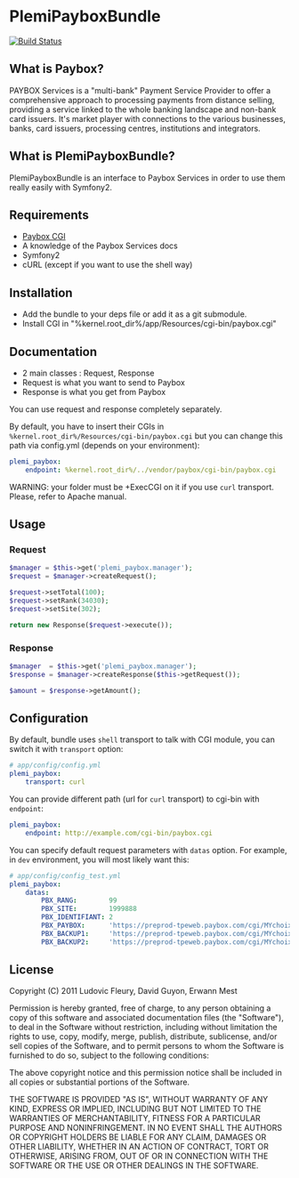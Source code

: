 PlemiPayboxBundle
=================

[![Build Status](https://secure.travis-ci.org/Plemi/PlemiPayboxBundle.png)](http://travis-ci.org/Plemi/PlemiPayboxBundle)


What is Paybox?
-----------------

PAYBOX Services is a "multi-bank" Payment Service Provider to offer a comprehensive approach to processing payments from distance selling, providing a service linked to the whole banking landscape and non-bank card issuers. It's market player with connections to the various businesses, banks, card issuers, processing centres, institutions and integrators.

What is PlemiPayboxBundle?
-----------------

PlemiPayboxBundle is an interface to Paybox Services in order to use them really easily with Symfony2.

Requirements
------------

- [Paybox CGI](http://www1.paybox.com/telechargement_focus.aspx?cat=3)
- A knowledge of the Paybox Services docs
- Symfony2
- cURL (except if you want to use the shell way)

Installation
------------

- Add the bundle to your deps file or add it as a git submodule.
- Install CGI in "%kernel.root_dir%/app/Resources/cgi-bin/paybox.cgi"

Documentation
-------------

- 2 main classes : Request, Response
- Request is what you want to send to Paybox
- Response is what you get from Paybox

You can use request and response completely separately.

By default, you have to insert their CGIs in `%kernel.root_dir%/Resources/cgi-bin/paybox.cgi`
but you can change this path via config.yml (depends on your environment):

``` yaml
plemi_paybox:
    endpoint: %kernel.root_dir%/../vendor/paybox/cgi-bin/paybox.cgi
```

WARNING: your folder must be +ExecCGI on it if you use `curl` transport. Please, refer to Apache manual.

Usage
-----

### Request

``` php
$manager = $this->get('plemi_paybox.manager');
$request = $manager->createRequest();

$request->setTotal(100);
$request->setRank(34030);
$request->setSite(302);

return new Response($request->execute());
```

### Response

``` php
$manager  = $this->get('plemi_paybox.manager');
$response = $manager->createResponse($this->getRequest());

$amount = $response->getAmount();
```

Configuration
-------------

By default, bundle uses `shell` transport to talk with CGI module, you can switch it
with `transport` option:

``` yaml
# app/config/config.yml
plemi_paybox:
    transport: curl
```

You can provide different path (url for `curl` transport) to cgi-bin with `endpoint`:

``` yaml
plemi_paybox:
    endpoint: http://example.com/cgi-bin/paybox.cgi
```

You can specify default request parameters with `datas` option. For example, in
`dev` environment, you will most likely want this:

``` yaml
# app/config/config_test.yml
plemi_paybox:
    datas:
        PBX_RANG:        99
        PBX_SITE:        1999888
        PBX_IDENTIFIANT: 2
        PBX_PAYBOX:      'https://preprod-tpeweb.paybox.com/cgi/MYchoix_pagepaiement.cgi'
        PBX_BACKUP1:     'https://preprod-tpeweb.paybox.com/cgi/MYchoix_pagepaiement.cgi'
        PBX_BACKUP2:     'https://preprod-tpeweb.paybox.com/cgi/MYchoix_pagepaiement.cgi'
```

License
-------

Copyright (C) 2011 Ludovic Fleury, David Guyon, Erwann Mest

Permission is hereby granted, free of charge, to any person obtaining a copy of
this software and associated documentation files (the "Software"), to deal in
the Software without restriction, including without limitation the rights to
use, copy, modify, merge, publish, distribute, sublicense, and/or sell copies
of the Software, and to permit persons to whom the Software is furnished to do
so, subject to the following conditions:

The above copyright notice and this permission notice shall be included in all
copies or substantial portions of the Software.

THE SOFTWARE IS PROVIDED "AS IS", WITHOUT WARRANTY OF ANY KIND, EXPRESS OR
IMPLIED, INCLUDING BUT NOT LIMITED TO THE WARRANTIES OF MERCHANTABILITY,
FITNESS FOR A PARTICULAR PURPOSE AND NONINFRINGEMENT. IN NO EVENT SHALL THE
AUTHORS OR COPYRIGHT HOLDERS BE LIABLE FOR ANY CLAIM, DAMAGES OR OTHER
LIABILITY, WHETHER IN AN ACTION OF CONTRACT, TORT OR OTHERWISE, ARISING FROM,
OUT OF OR IN CONNECTION WITH THE SOFTWARE OR THE USE OR OTHER DEALINGS IN THE
SOFTWARE.
